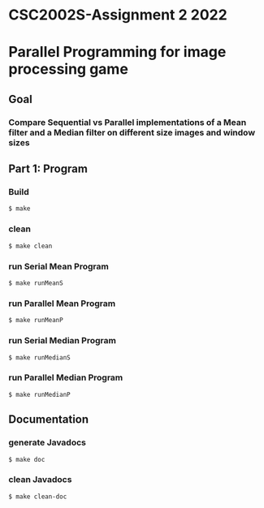 # CSC2002S-Assignment 2 2022
# Parallel Programming for image processing game
## Goal
### Compare Sequential vs Parallel implementations of a Mean filter and a Median filter on different size images and window sizes

## Part 1: Program
### Build
```unix
$ make
```
### clean
```
$ make clean
```
### run Serial Mean Program
```
$ make runMeanS
```
### run Parallel Mean Program
```
$ make runMeanP
```
### run Serial Median Program
```
$ make runMedianS
```
### run Parallel Median Program
```
$ make runMedianP
```
## Documentation
### generate Javadocs
```
$ make doc
```
### clean Javadocs
```
$ make clean-doc
```
